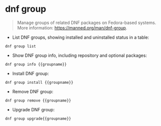 # dnf group

> Manage groups of related DNF packages on Fedora-based systems.
> More information: <https://manned.org/man/dnf-group>.

- List DNF groups, showing installed and uninstalled status in a table:

`dnf group list`

- Show DNF group info, including repository and optional packages:

`dnf group info {{groupname}}`

- Install DNF group:

`dnf group install {{groupname}}`

- Remove DNF group:

`dnf group remove {{groupname}}`

- Upgrade DNF group:

`dnf group upgrade{{groupname}}`
